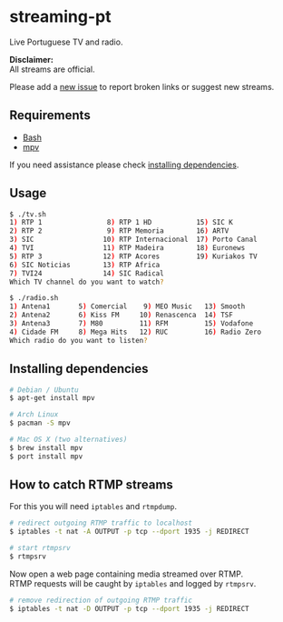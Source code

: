 streaming-pt
============

Live Portuguese TV and radio.

**Disclaimer:**  
All streams are official.

Please add a [new issue](https://github.com/marmelo/streaming-pt/issues) to report broken links or suggest new streams.


Requirements
-----

- [Bash](https://www.gnu.org/software/bash/)
- [mpv](https://mpv.io/)

If you need assistance please check [installing dependencies](#installing-dependencies).


Usage
-----

```bash
$ ./tv.sh 
1) RTP 1                8) RTP 1 HD           15) SIC K
2) RTP 2                9) RTP Memoria        16) ARTV
3) SIC                 10) RTP Internacional  17) Porto Canal
4) TVI                 11) RTP Madeira        18) Euronews
5) RTP 3               12) RTP Acores         19) Kuriakos TV
6) SIC Noticias        13) RTP Africa
7) TVI24               14) SIC Radical
Which TV channel do you want to watch?
```

```bash
$ ./radio.sh
1) Antena1       5) Comercial    9) MEO Music   13) Smooth
2) Antena2       6) Kiss FM     10) Renascenca  14) TSF
3) Antena3       7) M80         11) RFM         15) Vodafone
4) Cidade FM     8) Mega Hits   12) RUC         16) Radio Zero
Which radio do you want to listen? 
```


Installing dependencies
-----

```bash
# Debian / Ubuntu
$ apt-get install mpv
```

```bash
# Arch Linux
$ pacman -S mpv
```

```bash
# Mac OS X (two alternatives)
$ brew install mpv
$ port install mpv
```

How to catch RTMP streams
-----

For this you will need `iptables` and `rtmpdump`.

```bash
# redirect outgoing RTMP traffic to localhost
$ iptables -t nat -A OUTPUT -p tcp --dport 1935 -j REDIRECT
```

```bash
# start rtmpsrv
$ rtmpsrv
```

Now open a web page containing media streamed over RTMP.  
RTMP requests will be caught by `iptables` and logged by `rtmpsrv`.

```bash
# remove redirection of outgoing RTMP traffic
$ iptables -t nat -D OUTPUT -p tcp --dport 1935 -j REDIRECT
```
